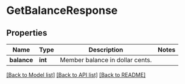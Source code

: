 # GetBalanceResponse

## Properties
Name | Type | Description | Notes
------------ | ------------- | ------------- | -------------
**balance** | **int** | Member balance in dollar cents. | 

[[Back to Model list]](../README.md#documentation-for-models) [[Back to API list]](../README.md#documentation-for-api-endpoints) [[Back to README]](../README.md)

